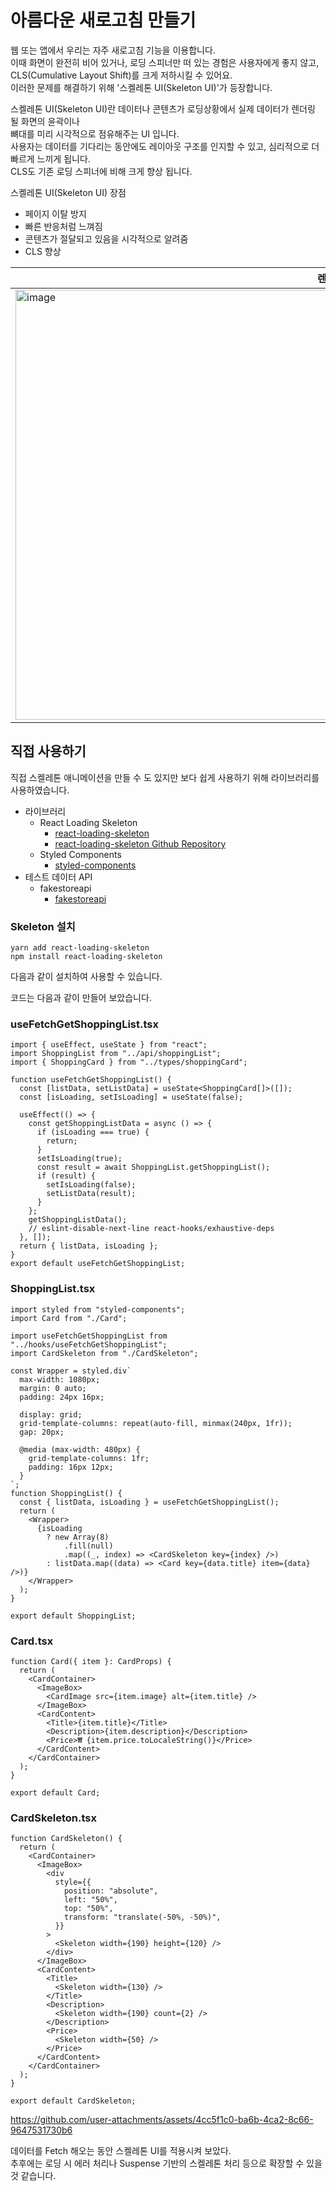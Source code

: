 # 아름다운 새로고침 만들기
웹 또는 앱에서 우리는 자주 새로고침 기능을 이용합니다.  
이때 화면이 완전히 비어 있거나, 로딩 스피너만 떠 있는 경험은 사용자에게 좋지 않고,  
CLS(Cumulative Layout Shift)를 크게 저하시킬 수 있어요.  
이러한 문제를 해결하기 위해 '스켈레톤 UI(Skeleton UI)'가 등장합니다.  

스켈레톤 UI(Skeleton UI)란 데이터나 콘텐츠가 로딩상황에서 실제 데이터가 렌더링 될 화면의 윤곽이나  
뼈대를 미리 시각적으로 점유해주는 UI 입니다.  
사용자는 데이터를 기다리는 동안에도 레이아웃 구조를 인지할 수 있고, 심리적으로 더 빠르게 느끼게 됩니다.  
CLS도 기존 로딩 스피너에 비해 크게 향상 됩니다.  

스켈레톤 UI(Skeleton UI) 장점
- 페이지 이탈 방지
- 빠른 반응처럼 느껴짐
- 콘텐츠가 절달되고 있음을 시각적으로 알려줌
- CLS 향상

|렌더링 전 스켈레톤 UI|렌더링 후 실제 데이터|
|--------------------|----------------------|
|<img width="1113" height="688" alt="image" src="https://github.com/user-attachments/assets/fd282977-b4b4-4490-ac57-3913aa78149b" />|<img width="1116" height="685" alt="image" src="https://github.com/user-attachments/assets/0e1de5e6-786c-48d1-bca7-dfbfd8c23bad" />|


## 직접 사용하기
직접 스켈레톤 애니메이션을 만들 수 도 있지만 보다 쉽게 사용하기 위해 라이브러리를 사용하였습니다.    
- 라이브러리
  - React Loading Skeleton
    - [react-loading-skeleton](https://www.npmjs.com/package/react-loading-skeleton)
    - [react-loading-skeleton Github Repository](https://github.com/dvtng/react-loading-skeleton)
  - Styled Components
    - [styled-components](https://styled-components.com) 
- 테스트 데이터 API
  - fakestoreapi
    - [fakestoreapi](https://fakestoreapi.com/) 

### Skeleton 설치
```
yarn add react-loading-skeleton
npm install react-loading-skeleton
```
다음과 같이 설치하여 사용할 수 있습니다.  

코드는 다음과 같이 만들어 보았습니다.
### useFetchGetShoppingList.tsx
```tsx
import { useEffect, useState } from "react";
import ShoppingList from "../api/shoppingList";
import { ShoppingCard } from "../types/shoppingCard";

function useFetchGetShoppingList() {
  const [listData, setListData] = useState<ShoppingCard[]>([]);
  const [isLoading, setIsLoading] = useState(false);

  useEffect(() => {
    const getShoppingListData = async () => {
      if (isLoading === true) {
        return;
      }
      setIsLoading(true);
      const result = await ShoppingList.getShoppingList();
      if (result) {
        setIsLoading(false);
        setListData(result);
      }
    };
    getShoppingListData();
    // eslint-disable-next-line react-hooks/exhaustive-deps
  }, []);
  return { listData, isLoading };
}
export default useFetchGetShoppingList;

```

### ShoppingList.tsx
```tsx
import styled from "styled-components";
import Card from "./Card";

import useFetchGetShoppingList from "../hooks/useFetchGetShoppingList";
import CardSkeleton from "./CardSkeleton";

const Wrapper = styled.div`
  max-width: 1080px;
  margin: 0 auto;
  padding: 24px 16px;

  display: grid;
  grid-template-columns: repeat(auto-fill, minmax(240px, 1fr));
  gap: 20px;

  @media (max-width: 480px) {
    grid-template-columns: 1fr;
    padding: 16px 12px;
  }
`;
function ShoppingList() {
  const { listData, isLoading } = useFetchGetShoppingList();
  return (
    <Wrapper>
      {isLoading
        ? new Array(8)
            .fill(null)
            .map((_, index) => <CardSkeleton key={index} />)
        : listData.map((data) => <Card key={data.title} item={data} />)}
    </Wrapper>
  );
}

export default ShoppingList;
```

   
### Card.tsx
```tsx
function Card({ item }: CardProps) {
  return (
    <CardContainer>
      <ImageBox>
        <CardImage src={item.image} alt={item.title} />
      </ImageBox>
      <CardContent>
        <Title>{item.title}</Title>
        <Description>{item.description}</Description>
        <Price>₩ {item.price.toLocaleString()}</Price>
      </CardContent>
    </CardContainer>
  );
}

export default Card;
```

### CardSkeleton.tsx
```tsx
function CardSkeleton() {
  return (
    <CardContainer>
      <ImageBox>
        <div
          style={{
            position: "absolute",
            left: "50%",
            top: "50%",
            transform: "translate(-50%, -50%)",
          }}
        >
          <Skeleton width={190} height={120} />
        </div>
      </ImageBox>
      <CardContent>
        <Title>
          <Skeleton width={130} />
        </Title>
        <Description>
          <Skeleton width={190} count={2} />
        </Description>
        <Price>
          <Skeleton width={50} />
        </Price>
      </CardContent>
    </CardContainer>
  );
}

export default CardSkeleton;
```


https://github.com/user-attachments/assets/4cc5f1c0-ba6b-4ca2-8c66-9647531730b6  

데이터를 Fetch 해오는 동안 스켈레톤 UI를 적용시켜 보았다.  
추후에는 로딩 시 에러 처리나 Suspense 기반의 스켈레톤 처리 등으로 확장할 수 있을 것 같습니다.

